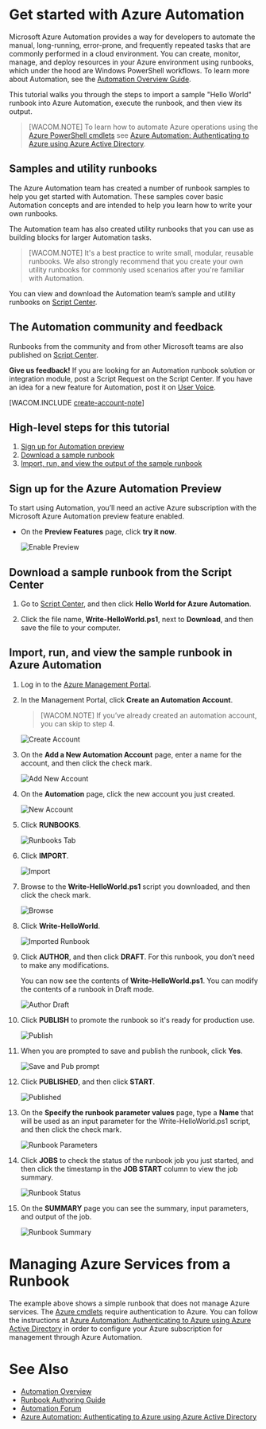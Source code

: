<properties urlDisplayName="Get Started with Azure Automation" pageTitle="Get Started with Azure Automation" metaKeywords="" description="Learn how to import and run an automation job in Azure." metaCanonical="" services="automation" documentationCenter="" title="Get Started with Azure Automation" authors="bwren" solutions="" manager="stevenka" editor="" />

<tags ms.service="automation" ms.workload="tbd" ms.tgt_pltfrm="na" ms.devlang="na" ms.topic="article" ms.date="01/01/1900" ms.author="bwren" />


# Get started with Azure Automation

Microsoft Azure Automation provides a way for developers to automate the manual, long-running, error-prone, and frequently repeated tasks that are commonly performed in a cloud environment. You can create, monitor, manage, and deploy resources in your Azure environment using runbooks, which under the hood are Windows PowerShell workflows. To learn more about Automation, see the [Automation Overview Guide](http://go.microsoft.com/fwlink/p/?LinkId=392861). 

This tutorial walks you through the steps to import a sample "Hello World" runbook into Azure Automation, execute the runbook, and then view its output.

>[WACOM.NOTE] To learn how to automate Azure operations using the [Azure PowerShell cmdlets](http://msdn.microsoft.com/en-us/library/jj156055.aspx) see <a href="http://azure.microsoft.com/blog/2014/08/27/azure-automation-authenticating-to-azure-using-azure-active-directory/">Azure Automation: Authenticating to Azure using Azure Active Directory</a>.

## Samples and utility runbooks

The Azure Automation team has created a number of runbook samples to help you get started with Automation.  These samples cover basic Automation concepts and are intended to help you learn how to write your own runbooks.  

The Automation team has also created utility runbooks that you can use as building blocks for larger Automation tasks.  

>[WACOM.NOTE] It's a best practice to write small, modular, reusable runbooks. We also strongly recommend that you create your own utility runbooks for commonly used scenarios after you're familiar with Automation.  

You can view and download the Automation team’s sample and utility runbooks on [Script Center](http://go.microsoft.com/fwlink/p/?LinkId=393029). 

## The Automation community and feedback

Runbooks from the community and from other Microsoft teams are also published on  [Script Center](http://go.microsoft.com/fwlink/?LinkID=391681). 

<strong>Give us feedback!</strong>  If you are looking for an Automation runbook solution or integration module, post a Script Request on the Script Center. If you have an idea for a new feature for Automation, post it on [User Voice](http://feedback.windowsazure.com/forums/34192--general-feedback).

[WACOM.INCLUDE [create-account-note](../includes/create-account-note.md)]

## High-level steps for this tutorial

1. [Sign up for Automation preview](#preview)
2. [Download a sample runbook](#download-sample)
3. [Import, run, and view the output of the sample runbook](#import-sample)

## <a name="preview"></a>Sign up for the Azure Automation Preview

To start using Automation, you’ll need an active Azure subscription with the Microsoft Azure Automation preview feature enabled. 

- On the **Preview Features** page, click **try it now**. 

	![Enable Preview](./media/automation/automation_00_EnablePreview.png)

## <a name="download-sample"></a>Download a sample runbook from the Script Center

1.	Go to  [Script Center](http://go.microsoft.com/fwlink/p/?LinkId=393029), and then click **Hello World for Azure Automation**.

2.	Click the file name, **Write-HelloWorld.ps1**, next to **Download**, and then save the file to your computer.


## <a name="import-sample"></a>Import, run, and view the sample runbook in Azure Automation

1.	Log in to the [Azure Management Portal](http://manage.windowsazure.com).

2.	In the Management Portal, click **Create an Automation Account**.

	>[WACOM.NOTE] If you’ve already created an automation account, you can skip to step 4.

	![Create Account](./media/automation/automation_01_CreateAccount.png)

3.	On the **Add a New Automation Account** page, enter a name for the account, and then click the check mark.

	![Add New Account](./media/automation/automation_02_addnewautoacct.png)
 
4.	On the **Automation** page, click the new account you just created.
 
	![New Account](./media/automation/automation_03_NewAutoAcct.png)

5.	Click **RUNBOOKS**.

	![Runbooks Tab](./media/automation/automation_04_RunbooksTab.png)
  
6.	Click **IMPORT**.

	![Import](./media/automation/automation_05_Import.png)

7.	Browse to the **Write-HelloWorld.ps1** script you downloaded, and then click the check mark.

	![Browse](./media/automation/automation_06_Browse.png)	
 
8.	Click **Write-HelloWorld**.

	![Imported Runbook](./media/automation/automation_07_ImportedRunbook.png)

9.	Click **AUTHOR**, and then click **DRAFT**. For this runbook, you don’t need to make any modifications.  

	You can now see the contents of **Write-HelloWorld.ps1**. You can modify the contents of a runbook in Draft mode. 

	![Author Draft](./media/automation/automation_08_AuthorDraft.png)  
 
10.	Click **PUBLISH** to promote the runbook so it's ready for production use.

	![Publish](./media/automation/automation_085_Publish.png)
   
11.	When you are prompted to save and publish the runbook, click **Yes**.
 
	![Save and Pub prompt](./media/automation/automation_09_SavePubPrompt.png)

12.	Click **PUBLISHED**, and then click **START**.

	![Published](./media/automation/automation_10_PublishStart.png)
 
13.	On the **Specify the runbook parameter values** page, type a **Name** that will be used as an input parameter for the Write-HelloWorld.ps1 script, and then click the check mark.

	![Runbook Parameters](./media/automation/automation_11_RunbookParams.png)
  
14.	Click **JOBS** to check the status of the runbook job you just started, and then click the timestamp in the **JOB START** column to view the job summary.

	![Runbook Status](./media/automation/automation_12_RunbookStatus.png)

15.	On the **SUMMARY** page you can see the summary, input parameters, and output of the job.
 
	![Runbook Summary](./media/automation/automation_13_RunbookSummary_callouts.png)


# Managing Azure Services from a Runbook 
The example above shows a simple runbook that does not manage Azure services. The [Azure cmdlets](http://msdn.microsoft.com/en-us/library/jj156055.aspx) require authentication to Azure. You can follow the instructions at [Azure Automation: Authenticating to Azure using Azure Active Directory](http://azure.microsoft.com/blog/2014/08/27/azure-automation-authenticating-to-azure-using-azure-active-directory/) in order to configure your Azure subscription for management through Azure Automation.

# See Also

- [Automation Overview](http://go.microsoft.com/fwlink/p/?LinkId=392860)
- [Runbook Authoring Guide](http://go.microsoft.com/fwlink/p/?LinkID=301740)
- [Automation Forum](http://go.microsoft.com/fwlink/p/?LinkId=390561)
- [Azure Automation: Authenticating to Azure using Azure Active Directory](http://azure.microsoft.com/blog/2014/08/27/azure-automation-authenticating-to-azure-using-azure-active-directory/)
